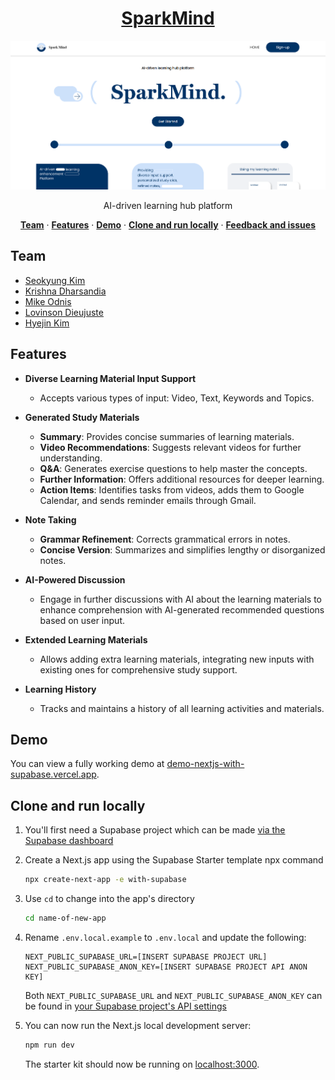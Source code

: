 <a href="https://sparkmind.vercel.app/">
  
  <h1 align="center">SparkMind</h1> 
  <img alt="SparkMind - AI-driven learning hub platform." src="./public/assets/images/SparkMind_homepage.png">
</a>

<p align="center">
 AI-driven learning hub platform
</p>

<p align="center">
  <a href="#team"><strong>Team</strong></a> ·
  <a href="#features"><strong>Features</strong></a> ·
  <a href="#demo"><strong>Demo</strong></a> ·
  <a href="#clone-and-run-locally"><strong>Clone and run locally</strong></a> ·
  <a href="#feedback-and-issues"><strong>Feedback and issues</strong></a>
</p>

## Team

- [Seokyung Kim](https://github.com/lluciiiia)
- [Krishna Dharsandia](https://github.com/KRISHNA-DHARSANDIA)
- [Mike Odnis](https://github.com/WomB0ComB0)
- [Lovinson Dieujuste](https://github.com/Wisesofthemall)
- [Hyejin Kim](https://linkedin.com/in/hyejin-kim-57177b321/)

## Features

- **Diverse Learning Material Input Support**

  - Accepts various types of input: Video, Text, Keywords and Topics.

- **Generated Study Materials**

  - **Summary**: Provides concise summaries of learning materials.
  - **Video Recommendations**: Suggests relevant videos for further understanding.
  - **Q&A**: Generates exercise questions to help master the concepts.
  - **Further Information**: Offers additional resources for deeper learning.
  - **Action Items**: Identifies tasks from videos, adds them to Google Calendar, and sends reminder emails through Gmail.

- **Note Taking**

  - **Grammar Refinement**: Corrects grammatical errors in notes.
  - **Concise Version**: Summarizes and simplifies lengthy or disorganized notes.

- **AI-Powered Discussion**

  - Engage in further discussions with AI about the learning materials to enhance comprehension with AI-generated recommended questions based on user input.

- **Extended Learning Materials**

  - Allows adding extra learning materials, integrating new inputs with existing ones for comprehensive study support.

- **Learning History**
  - Tracks and maintains a history of all learning activities and materials.

## Demo

You can view a fully working demo at [demo-nextjs-with-supabase.vercel.app](https://demo-nextjs-with-supabase.vercel.app/).

## Clone and run locally

1. You'll first need a Supabase project which can be made [via the Supabase dashboard](https://database.new)

2. Create a Next.js app using the Supabase Starter template npx command

   ```bash
   npx create-next-app -e with-supabase
   ```

3. Use `cd` to change into the app's directory

   ```bash
   cd name-of-new-app
   ```

4. Rename `.env.local.example` to `.env.local` and update the following:

   ```
   NEXT_PUBLIC_SUPABASE_URL=[INSERT SUPABASE PROJECT URL]
   NEXT_PUBLIC_SUPABASE_ANON_KEY=[INSERT SUPABASE PROJECT API ANON KEY]
   ```

   Both `NEXT_PUBLIC_SUPABASE_URL` and `NEXT_PUBLIC_SUPABASE_ANON_KEY` can be found in [your Supabase project's API settings](https://app.supabase.com/project/_/settings/api)

5. You can now run the Next.js local development server:

   ```bash
   npm run dev
   ```

   The starter kit should now be running on [localhost:3000](http://localhost:3000/).
